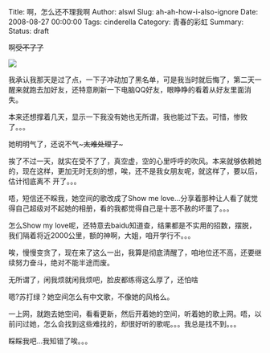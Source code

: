 Title: 啊，怎么还不理我啊
Author: alswl
Slug: ah-ah-how-i-also-ignore
Date: 2008-08-27 00:00:00
Tags: cinderella
Category: 青春的彩虹
Summary: 
Status: draft

啊~~~~受不了了~~~~

![](http://img.baidu.com/hi/bobo/B_0004.gif)

我承认我那天是过了点，一下子冲动加了黑名单，可是我当时就后悔了，第二天一醒来就跑去加好友，还特意刷新一下电脑QQ好友，眼睁睁的看着从好友里面消失。

本来还想撑着几天，显示一下我没有她也无所谓，我也能过下去。可惜，惨败了。。。

她明明气了，还说不气~~~太难处理了~~~

挨了不过一天，就实在受不了了，真空虚，空的心里呼呼的吹风。本来就够依赖她的，现在这样，更加无时无刻的想，唉，还不是我女朋友呢，就这样了，要以后，估计彻底离不
开了。。。

唔，短信还不睬我，她空间的歌改成了Show me love...分享着那种让人看了就觉得自己超级对不起她的相册，看的我都觉得自己是十恶不赦的坏蛋了。。。

怎么Show my love呢，还特意去baidu知道查，结果都是不实用的招数，摆脱，我们隔着将近2000公里，额的神啊，大姐，咱开学行不。。。

唉，慢慢变贪了，现在来了这么一出，我算是彻底清醒了，咱地位还不高，还要继续努力奋斗，绝对不能半途而废。

无所谓了，闲我烦就闲我烦吧，脸皮都练得这么厚了，还怕啥

嗯?苏打绿？她空间怎么有中文歌，不像她的风格么。

一上网，就跑去她空间，看看更新，然后开着她的空间，听着她的歌上网。唔，以前问过她，怎么会找到这些难找的，却很好听的歌呢。。。我总是找不到。。。

睬睬我吧...我知错了唉。。。

